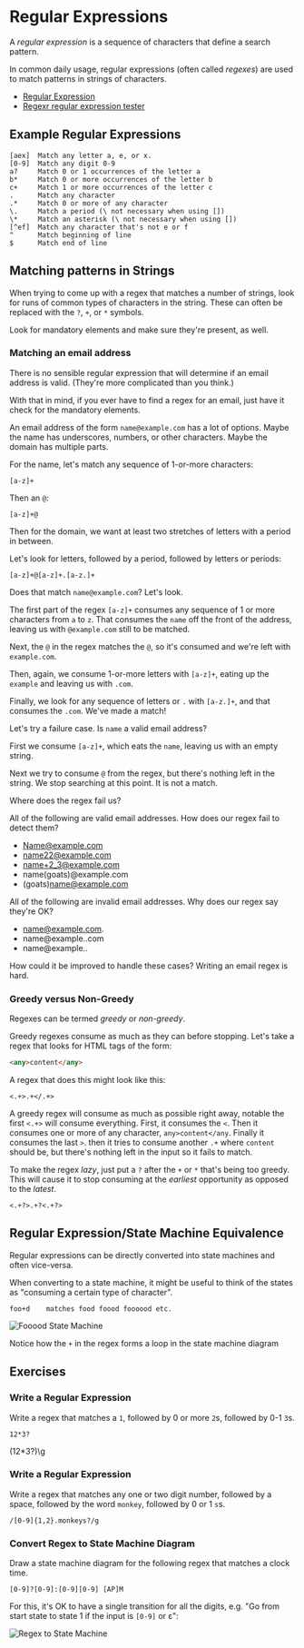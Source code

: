 # Regular Expressions

A _regular expression_ is a sequence of characters that define a search pattern.

In common daily usage, regular expressions (often called _regexes_) are used to
match patterns in strings of characters.

* [Regular Expression](https://en.wikipedia.org/wiki/Regular_expression)
* [Regexr regular expression tester](https://regexr.com/)

## Example Regular Expressions

```
[aex]  Match any letter a, e, or x.
[0-9]  Match any digit 0-9
a?     Match 0 or 1 occurrences of the letter a
b*     Match 0 or more occurrences of the letter b
c+     Match 1 or more occurrences of the letter c
.      Match any character
.*     Match 0 or more of any character
\.     Match a period (\ not necessary when using [])
\*     Match an asterisk (\ not necessary when using [])
[^ef]  Match any character that's not e or f
^      Match beginning of line
$      Match end of line
```

## Matching patterns in Strings

When trying to come up with a regex that matches a number of strings, look for
runs of common types of characters in the string. These can often be replaced
with the `?`, `+`, or `*` symbols.

Look for mandatory elements and make sure they're present, as well.

### Matching an email address

There is no sensible regular expression that will determine if an email address
is valid. (They're more complicated than you think.)

With that in mind, if you ever have to find a regex for an email, just have it
check for the mandatory elements.

An email address of the form `name@example.com` has a lot of options. Maybe the
name has underscores, numbers, or other characters. Maybe the domain has
multiple parts.

For the name, let's match any sequence of 1-or-more characters:

```
[a-z]+
```

Then an `@`:

```
[a-z]+@
```

Then for the domain, we want at least two stretches of letters with a period in
between.

Let's look for letters, followed by a period, followed by letters or periods:

```
[a-z]+@[a-z]+.[a-z.]+
```

Does that match `name@example.com`? Let's look.

The first part of the regex `[a-z]+` consumes any sequence of 1 or more
characters from `a` to `z`. That consumes the `name` off the front of the
address, leaving us with `@example.com` still to be matched.

Next, the `@` in the regex matches the `@`, so it's consumed and we're left with
`example.com`.

Then, again, we consume 1-or-more letters with `[a-z]+`, eating up the `example`
and leaving us with `.com`.

Finally, we look for any sequence of letters or `.` with `[a-z.]+`, and that
consumes the `.com`. We've made a match!

Let's try a failure case. Is `name` a valid email address?

First we consume `[a-z]+`, which eats the `name`, leaving us with an empty string.

Next we try to consume `@` from the regex, but there's nothing left in the
string. We stop searching at this point. It is not a match.

Where does the regex fail us?

All of the following are valid email addresses. How does our regex fail to detect them?

* Name@example.com
* name22@example.com
* name+2_3@example.com
* name(goats)@example.com
* (goats)name@example.com

All of the following are invalid email addresses. Why does our regex say they're OK?

* name@example.com.
* name@example..com
* name@example..

How could it be improved to handle these cases? Writing an email regex is hard.


### Greedy versus Non-Greedy

Regexes can be termed _greedy_ or _non-greedy_.

Greedy regexes consume as much as they can before stopping. Let's take a regex
that looks for HTML tags of the form:

```HTML
<any>content</any>
```

A regex that does this might look like this:

```
<.+>.+</.+>
```

A greedy regex will consume as much as possible right away, notable the first
`<.+>` will consume everything. First, it consumes the `<`. Then it consumes one
or more of any character, `any>content</any`. Finally it consumes the last `>`.
then it tries to consume another `.+` where `content` should be, but there's
nothing left in the input so it fails to match.

To make the regex _lazy_, just put a `?` after the `+` or `*` that's being too
greedy. This will cause it to stop consuming at the _earliest_ opportunity as
opposed to the _latest_.

```
<.+?>.+?<.+?>
```

## Regular Expression/State Machine Equivalence

Regular expressions can be directly converted into state machines and often vice-versa.

When converting to a state machine, it might be useful to think of the states as "consuming a certain type of character".

```
foo+d    matches food foood foooood etc.
```

![Fooood State Machine](img/fooood-sm.png)

Notice how the `+` in the regex forms a loop in the state machine diagram


## Exercises

### Write a Regular Expression

Write a regex that matches a `1`, followed by 0 or more `2`s, followed by 0-1 `3`s.

```
12*3?
```

\(12*3?)\g

### Write a Regular Expression

Write a regex that matches any one or two digit number, followed by a space,
followed by the word `monkey`, followed by 0 or 1 `s`s.

    /[0-9]{1,2}.monkeys?/g

### Convert Regex to State Machine Diagram

Draw a state machine diagram for the following regex that matches a clock time.

    [0-9]?[0-9]:[0-9][0-9] [AP]M

For this, it's OK to have a single transition for all the digits, e.g. "Go from
start state to state 1 if the input is `[0-9]` or ε":

![Regex to State Machine](img/regex-to-sm.png)

